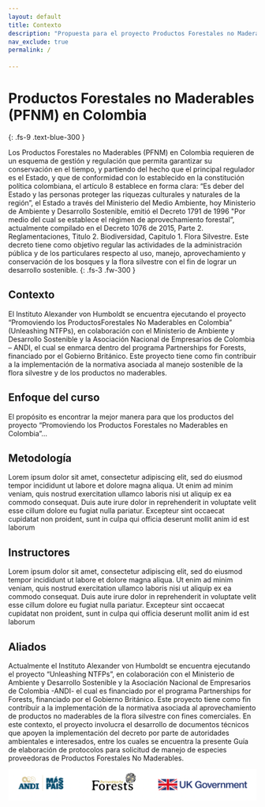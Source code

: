 ```yaml
---
layout: default
title: Contexto
description: "Propuesta para el proyecto Productos Forestales no Maderables en Colombia."
nav_exclude: true
permalink: /

---
```


# Productos Forestales no Maderables (PFNM) en Colombia
{: .fs-9 .text-blue-300 }

Los Productos Forestales no Maderables (PFNM) en Colombia requieren de un esquema de
gestión y regulación que permita garantizar su conservación en el tiempo, y partiendo del hecho
que el principal regulador es el Estado, y que de conformidad con lo establecido en la constitución
política colombiana, el artículo 8 establece en forma clara: “Es deber del Estado y las personas
proteger las riquezas culturales y naturales de la región”, el Estado a través del Ministerio del
Medio Ambiente, hoy Ministerio de Ambiente y Desarrollo Sostenible, emitió el Decreto 1791 de
1996 "Por medio del cual se establece el régimen de aprovechamiento forestal”,
actualmente compilado en el Decreto 1076 de 2015, Parte 2. Reglamentaciones, Titulo 2.
Biodiversidad, Capitulo 1. Flora Silvestre. Este decreto tiene como objetivo regular las actividades
de la administración pública y de los particulares respecto al uso, manejo, aprovechamiento y
conservación de los bosques y la flora silvestre con el fin de lograr un desarrollo sostenible.
{: .fs-3 .fw-300 }


## Contexto

El Instituto Alexander von Humboldt se encuentra ejecutando el proyecto “Promoviendo los ProductosForestales No Maderables en Colombia” (Unleashing NTFPs), en colaboración con el Ministerio de
Ambiente y Desarrollo Sostenible y la Asociación Nacional de Empresarios de Colombia – ANDI, el cual
se enmarca dentro del programa Partnerships for Forests, financiado por el Gobierno Británico. Este
proyecto tiene como fin contribuir a la implementación de la normativa asociada al manejo sostenible
de la flora silvestre y de los productos no maderables.

## Enfoque del curso

El propósito es encontrar la mejor manera para que los productos del proyecto “Promoviendo los Productos Forestales no Maderables en Colombia”...

## Metodología

Lorem ipsum dolor sit amet, consectetur adipiscing elit, sed do eiusmod tempor incididunt ut labore et dolore magna aliqua. Ut enim ad minim veniam, quis nostrud exercitation ullamco laboris nisi ut aliquip ex ea commodo consequat. Duis aute irure dolor in reprehenderit in voluptate velit esse cillum dolore eu fugiat nulla pariatur. Excepteur sint occaecat cupidatat non proident, sunt in culpa qui officia deserunt mollit anim id est laborum

## Instructores

Lorem ipsum dolor sit amet, consectetur adipiscing elit, sed do eiusmod tempor incididunt ut labore et dolore magna aliqua. Ut enim ad minim veniam, quis nostrud exercitation ullamco laboris nisi ut aliquip ex ea commodo consequat. Duis aute irure dolor in reprehenderit in voluptate velit esse cillum dolore eu fugiat nulla pariatur. Excepteur sint occaecat cupidatat non proident, sunt in culpa qui officia deserunt mollit anim id est laborum

## Aliados

Actualmente el Instituto Alexander von Humboldt se encuentra ejecutando el proyecto
“Unleashing NTFPs”, en colaboración con el Ministerio de Ambiente y Desarrollo Sostenible y la
Asociación Nacional de Empresarios de Colombia -ANDI- el cual es financiado por el programa
Partnerships for Forests, financiado por el Gobierno Británico. Este proyecto tiene como fin
contribuir a la implementación de la normativa asociada al aprovechamiento de productos no
maderables de la flora silvestre con fines comerciales. En este contexto, el proyecto involucra el
desarrollo de documentos técnicos que apoyen la implementación del decreto por parte de
autoridades ambientales e interesados, entre los cuales se encuentra la presente Guía de
elaboración de protocolos para solicitud de manejo de especies proveedoras de
Productos Forestales No Maderables.

![Aliados](https://raw.githubusercontent.com/lsbarrientos50/guia--especies-no-maderables/main/images/aliados.png)
